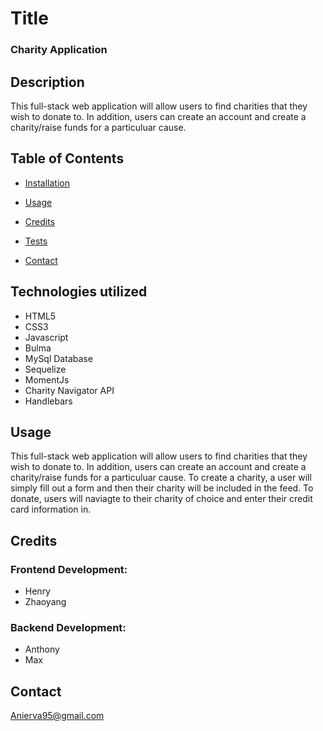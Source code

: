 # Title 

 ### Charity Application

 ## Description  

 This full-stack web application will allow users to find charities that they wish to donate to. In addition, users can create an account and create a charity/raise funds for a particuluar cause. 

 ## Table of Contents 

 - [Installation](#Intallation)

 - [Usage](#Usage) 

 - [Credits](#Credits) 

 - [Tests](#Tests) 

 - [Contact](#Contact) 

 ## Technologies utilized

- HTML5
- CSS3
- Javascript
- Bulma
- MySql Database
- Sequelize
- MomentJs
- Charity Navigator API
- Handlebars

 ## Usage 

 This full-stack web application will allow users to find charities that they wish to donate to. In addition, users can create an account and create a charity/raise funds for a particuluar cause. To create a charity, a user will simply fill out a form and then their charity will be included in the feed. To donate, users will naviagte to their charity of choice and enter their credit card information in.

 ## Credits 

 ### Frontend Development:
 - Henry
 - Zhaoyang

 ### Backend Development:
 - Anthony
 - Max

 ## Contact 

 Anierva95@gmail.com

